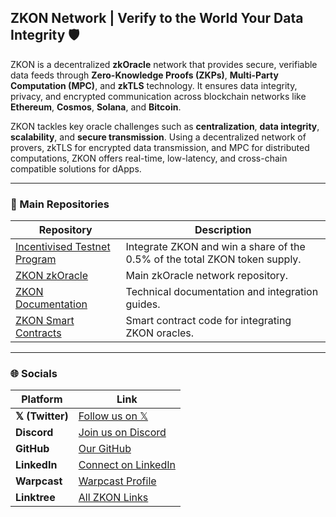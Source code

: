 ## ZKON Network | Verify to the World Your Data Integrity 🛡

ZKON is a decentralized **zkOracle** network that provides secure, verifiable data feeds through **Zero-Knowledge Proofs (ZKPs)**, **Multi-Party Computation (MPC)**, and **zkTLS** technology. It ensures data integrity, privacy, and encrypted communication across blockchain networks like **Ethereum**, **Cosmos**, **Solana**, and **Bitcoin**.

ZKON tackles key oracle challenges such as **centralization**, **data integrity**, **scalability**, and **secure transmission**. Using a decentralized network of provers, zkTLS for encrypted data transmission, and MPC for distributed computations, ZKON offers real-time, low-latency, and cross-chain compatible solutions for dApps.

---

### 📂 Main Repositories

| Repository                               | Description                                       |
|------------------------------------------|---------------------------------------------------|
| [Incentivised Testnet Program](#link)    | Integrate ZKON and win a share of the 0.5% of the total ZKON token supply. |
| [ZKON zkOracle](#link)                  | Main zkOracle network repository.                 |
| [ZKON Documentation](#link)             | Technical documentation and integration guides.   |
| [ZKON Smart Contracts](#link)           | Smart contract code for integrating ZKON oracles. |

---

### 🌐 Socials

| Platform      | Link                                                              | 
|---------------|-------------------------------------------------------------------|
| **𝕏 (Twitter)**  | [Follow us on 𝕏](https://twitter.com/zkon_network)                |
| **Discord**   | [Join us on Discord](https://discord.gg/AnmcW4HY2M)               |
| **GitHub**    | [Our GitHub](https://github.com/ZKON-Network)                     |
| **LinkedIn**  | [Connect on LinkedIn](https://linkedin.com)                       |
| **Warpcast**  | [Warpcast Profile](https://warpcast.com/zkon_network)             |
| **Linktree**  | [All ZKON Links](https://linktr.ee/zkon_network)                  |

